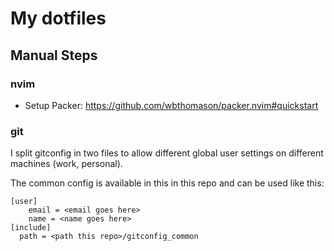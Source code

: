 # My dotfiles

## Manual Steps
### nvim

* Setup Packer: https://github.com/wbthomason/packer.nvim#quickstart
### git
I split gitconfig in two files to allow different global user settings on different machines (work, personal).

The common config is available in this in this repo and can be used like this:
```
[user]
	email = <email goes here>
	name = <name goes here>
[include]
  path = <path this repo>/gitconfig_common
```

